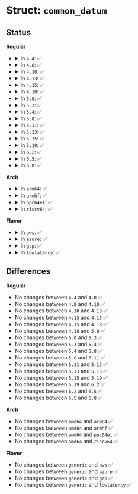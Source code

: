 # Struct: <code>common_datum</code>

## Status
<b>Regular</b>
<ul>
<li>
<details>
<summary>In <code>4.4</code>: ✅</summary>

```c
struct common_datum {
    u32 value;
    struct symtab permissions;
};
```
</details>
</li>
<li>
<details>
<summary>In <code>4.8</code>: ✅</summary>

```c
struct common_datum {
    u32 value;
    struct symtab permissions;
};
```
</details>
</li>
<li>
<details>
<summary>In <code>4.10</code>: ✅</summary>

```c
struct common_datum {
    u32 value;
    struct symtab permissions;
};
```
</details>
</li>
<li>
<details>
<summary>In <code>4.13</code>: ✅</summary>

```c
struct common_datum {
    u32 value;
    struct symtab permissions;
};
```
</details>
</li>
<li>
<details>
<summary>In <code>4.15</code>: ✅</summary>

```c
struct common_datum {
    u32 value;
    struct symtab permissions;
};
```
</details>
</li>
<li>
<details>
<summary>In <code>4.18</code>: ✅</summary>

```c
struct common_datum {
    u32 value;
    struct symtab permissions;
};
```
</details>
</li>
<li>
<details>
<summary>In <code>5.0</code>: ✅</summary>

```c
struct common_datum {
    u32 value;
    struct symtab permissions;
};
```
</details>
</li>
<li>
<details>
<summary>In <code>5.3</code>: ✅</summary>

```c
struct common_datum {
    u32 value;
    struct symtab permissions;
};
```
</details>
</li>
<li>
<details>
<summary>In <code>5.4</code>: ✅</summary>

```c
struct common_datum {
    u32 value;
    struct symtab permissions;
};
```
</details>
</li>
<li>
<details>
<summary>In <code>5.8</code>: ✅</summary>

```c
struct common_datum {
    u32 value;
    struct symtab permissions;
};
```
</details>
</li>
<li>
<details>
<summary>In <code>5.11</code>: ✅</summary>

```c
struct common_datum {
    u32 value;
    struct symtab permissions;
};
```
</details>
</li>
<li>
<details>
<summary>In <code>5.13</code>: ✅</summary>

```c
struct common_datum {
    u32 value;
    struct symtab permissions;
};
```
</details>
</li>
<li>
<details>
<summary>In <code>5.15</code>: ✅</summary>

```c
struct common_datum {
    u32 value;
    struct symtab permissions;
};
```
</details>
</li>
<li>
<details>
<summary>In <code>5.19</code>: ✅</summary>

```c
struct common_datum {
    u32 value;
    struct symtab permissions;
};
```
</details>
</li>
<li>
<details>
<summary>In <code>6.2</code>: ✅</summary>

```c
struct common_datum {
    u32 value;
    struct symtab permissions;
};
```
</details>
</li>
<li>
<details>
<summary>In <code>6.5</code>: ✅</summary>

```c
struct common_datum {
    u32 value;
    struct symtab permissions;
};
```
</details>
</li>
<li>
<details>
<summary>In <code>6.8</code>: ✅</summary>

```c
struct common_datum {
    u32 value;
    struct symtab permissions;
};
```
</details>
</li>
</ul>
<b>Arch</b>
<ul>
<li>
<details>
<summary>In <code>arm64</code>: ✅</summary>

```c
struct common_datum {
    u32 value;
    struct symtab permissions;
};
```
</details>
</li>
<li>
<details>
<summary>In <code>armhf</code>: ✅</summary>

```c
struct common_datum {
    u32 value;
    struct symtab permissions;
};
```
</details>
</li>
<li>
<details>
<summary>In <code>ppc64el</code>: ✅</summary>

```c
struct common_datum {
    u32 value;
    struct symtab permissions;
};
```
</details>
</li>
<li>
<details>
<summary>In <code>riscv64</code>: ✅</summary>

```c
struct common_datum {
    u32 value;
    struct symtab permissions;
};
```
</details>
</li>
</ul>
<b>Flavor</b>
<ul>
<li>
<details>
<summary>In <code>aws</code>: ✅</summary>

```c
struct common_datum {
    u32 value;
    struct symtab permissions;
};
```
</details>
</li>
<li>
<details>
<summary>In <code>azure</code>: ✅</summary>

```c
struct common_datum {
    u32 value;
    struct symtab permissions;
};
```
</details>
</li>
<li>
<details>
<summary>In <code>gcp</code>: ✅</summary>

```c
struct common_datum {
    u32 value;
    struct symtab permissions;
};
```
</details>
</li>
<li>
<details>
<summary>In <code>lowlatency</code>: ✅</summary>

```c
struct common_datum {
    u32 value;
    struct symtab permissions;
};
```
</details>
</li>
</ul>

## Differences
<b>Regular</b>
<ul>
<li>
No changes between <code>4.4</code> and <code>4.8</code> ✅
</li>
<li>
No changes between <code>4.8</code> and <code>4.10</code> ✅
</li>
<li>
No changes between <code>4.10</code> and <code>4.13</code> ✅
</li>
<li>
No changes between <code>4.13</code> and <code>4.15</code> ✅
</li>
<li>
No changes between <code>4.15</code> and <code>4.18</code> ✅
</li>
<li>
No changes between <code>4.18</code> and <code>5.0</code> ✅
</li>
<li>
No changes between <code>5.0</code> and <code>5.3</code> ✅
</li>
<li>
No changes between <code>5.3</code> and <code>5.4</code> ✅
</li>
<li>
No changes between <code>5.4</code> and <code>5.8</code> ✅
</li>
<li>
No changes between <code>5.8</code> and <code>5.11</code> ✅
</li>
<li>
No changes between <code>5.11</code> and <code>5.13</code> ✅
</li>
<li>
No changes between <code>5.13</code> and <code>5.15</code> ✅
</li>
<li>
No changes between <code>5.15</code> and <code>5.19</code> ✅
</li>
<li>
No changes between <code>5.19</code> and <code>6.2</code> ✅
</li>
<li>
No changes between <code>6.2</code> and <code>6.5</code> ✅
</li>
<li>
No changes between <code>6.5</code> and <code>6.8</code> ✅
</li>
</ul>
<b>Arch</b>
<ul>
<li>
No changes between <code>amd64</code> and <code>arm64</code> ✅
</li>
<li>
No changes between <code>amd64</code> and <code>armhf</code> ✅
</li>
<li>
No changes between <code>amd64</code> and <code>ppc64el</code> ✅
</li>
<li>
No changes between <code>amd64</code> and <code>riscv64</code> ✅
</li>
</ul>
<b>Flavor</b>
<ul>
<li>
No changes between <code>generic</code> and <code>aws</code> ✅
</li>
<li>
No changes between <code>generic</code> and <code>azure</code> ✅
</li>
<li>
No changes between <code>generic</code> and <code>gcp</code> ✅
</li>
<li>
No changes between <code>generic</code> and <code>lowlatency</code> ✅
</li>
</ul>
